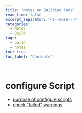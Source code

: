 ```yaml
---
title: "Notes on Building Code"
read_time: false
excerpt_separator: "<!--more-->"
categories:
  - Notes
  - Build
tags:
  - build
  - notes
toc: true
toc_label: "Contents"

---
```


# configure Script

- [purpose of configure scripts](https://en.wikipedia.org/wiki/Configure_script)
- [check "failed" warnings](https://github.com/edenhill/librdkafka/issues/370#issuecomment-142095337)

